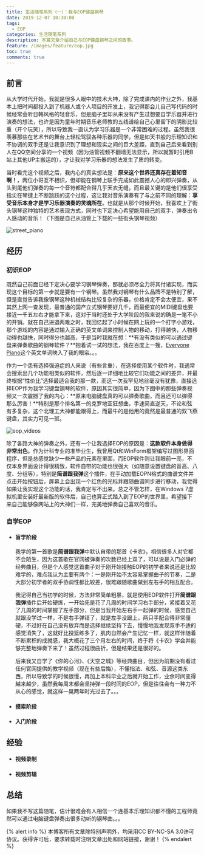 ```yaml
---
title: 生活随笔系列（一）：我与EOP键盘钢琴
date: 2019-12-07 10:30:00
tags:
  - EOP
categories: 生活随笔系列
description: 本篇文章介绍自己与EOP键盘钢琴之间的故事。
feature: /images/feature/eop.jpg
toc: true
comments: true
---
```


## 前言

从大学时代开始，我就是很多人眼中的技术大神，除了完成课内的作业之外，我基本上把时间都投入到了机器人或个人项目的开发上，我记得那会儿自己写代码的时候经常会听日韩风格的轻音乐，但是脑子里却从来没有产生过想要自学乐器并进行演奏的想法，也许是因为童年时期音乐老师教的五线谱给自己心里留下的阴影比较重（开个玩笑），所以导致我一直认为学习乐器是一个非常困难的过程。虽然我很羡慕那些在艺术节的舞台上轻松驾驭各种乐器的同学，但是如天书般的乐理知识和不协调的双手还是让我意识到了理想和现实之间的巨大差距，直到自己后来看到别人在QQ空间分享的一个视频（因为油管视频不翻墙无法显示，所以就暂时引用B站上其他UP主搬运的），才让我对学习乐器的想法发生了质的转变。

<!--more-->

<!-- <div style="height:0; padding-bottom:65%; position:relative;">
  <iframe src="//player.bilibili.com/player.html?aid=3425211&cid=5431884&page=1" scrolling="no" border="0" frameborder="no" framespacing="0" allowfullscreen="true" style="position:absolute; height:100%; width:100%;">
  </iframe>
</div> -->

当时看完这个视频之后，我内心的真实想法是：**原来这个世界还真存在着知音啊！**，两位小哥互不相识，但却能在钢琴上联手完成如此震撼人心的即兴弹奏，从头到尾他们弹奏的每一个音符都配合得几乎天衣无缝，而且最关键的是他们很享受指尖在琴键上不断跳跃的这个过程，这让我对音乐演奏有了与之前不同的理解：**享受音乐本身才是学习乐器演奏的灵魂所在**。也就是从那个时候开始，我喜欢上了街头钢琴这种独特的艺术表现方式，同时也下定决心希望能用自己的双手，弹奏出令人感动的音乐！（下图是自己从油管上下载的一些街头钢琴视频）

![street_piano](http://media.myyerrol.io/images/essays/eop/street_piano.png)

## 经历

### 初识EOP

既然自己前面已经下定决心要学习钢琴弹奏，那就必须尽全力将其付诸实现，而实现这个目标的第一步就是要有一个钢琴。虽然我对钢琴有什么品牌不是特别了解，但是直觉告诉我像钢琴这种机械结构比较复杂的乐器，价格肯定不会太便宜，果不其然上网一查发现，最普通的国产立式钢琴要好几千，而最便宜的MIDI键盘也要接近一千五左右才能拿下来，这对于当时还处于大学阶段的我来说的确是一笔不小的开销。就在自己进退两难之时，我回忆起了小时候在网上玩的一个打字小游戏，那个游戏的内容是通过输入正确的英文单词来控制人物的移动，打得越快，人物移动得也越快，同时得分也越高，于是当时我就在想：**有没有类似的可以通过键盘来弹奏歌曲的钢琴软件？**抱着试一试的想法，我在百度上一搜，[Everyone Piano](http://www.everyonepiano.cn/home.html)这个英文单词映入了我的眼帘。。。

作为一个患有选择强迫症的人来说（有些言重），在选择使用某个软件时，我通常会搜索出几个功能相类似的软件，然后逐一详细地比较它们功能之间的差异，并最终根据“性价比”选择最适合我的那一款，而这一次我罕见地丝毫没有犹豫，直接选择EOP作为我学习键盘钢琴的软件，原因其实很简单，因为下图中的那些弹奏视频又一次震撼了我的内心：**原来电脑键盘真的可以弹奏歌曲，而且还可以弹得那么厉害！**特别是那个排名第一的克罗地亚狂想曲，手速简直逆天，不论和弦有多复杂，这个北理工大神都能跟得上，而最牛的是他用的竟然是最普通的双飞燕键盘，其实力可见一斑。

![eop_videos](http://media.myyerrol.io/images/essays/eop/eop_videos.png)

除了各路大神的弹奏之外，还有一个让我选择EOP的原因是：**这款软件本身做得非常出色**。作为计科专业的准毕业生，我曾用Qt和WinForm框架编写过图形界面程序，但是总感觉缺少一些产品的元素在里面，而EOP软件则让我眼前一亮，不仅本身界面设计得很精致，软件自带的功能也很强大（如随意设置键盘的音高、八度、分组等），特别是**简谱跟我弹**这个插件，在手动加载EOPN格式的曲谱文件并点击开始按钮后，屏幕上会出现一个红色的光标并跟随曲谱同步进行移动，我觉得如果让我实现这个功能的话，我肯定写不出来。总之不管怎样，在Windows 7虚拟机里安装好最新版的软件后，自己也算正式踏入到了EOP的世界里，希望接下来自己能够像网站上的大神们一样，完美地弹奏自己喜欢的音乐。

### 自学EOP

- #### 盲学阶段

  我学的第一首歌是**简谱跟我弹**中默认自带的那首《卡农》，相信很多人对它都不会陌生，因为这首歌在官网被弹奏的次数已经上双了，可以说是入门必弹的经典曲目，但是个人感觉这首曲子对于刚开始接触EOP的初学者来说还是比较难学的，难点我认为主要有两个：一是刚开始不太容易掌握曲子的节奏，二是大部分初学者的双手协调性都比较差，很难跟随歌曲做到左右手的相互配合。

  我记得自己当初学的时候，方法非常简单粗暴，就是使用EOP软件打开**简谱跟我弹**插件后开始硬练，一开始先是花了几周的时间学习右手部分，紧接着又花了几周的时间掌握了左手部分，但是当我开始左右手一起弹的时候，感觉自己就跟没学过一样，不是右手弹错了，就是左手没跟上，两只手配合得非常僵硬，不过好在自己没有放弃而是选择继续坚持下去，慢慢地我发现双手不适的感觉消失了，这就好比投篮练多了，肌肉自然会产生记忆一样，就这样伴随着不断累积的成就感，我大概花了三个月左右的时间，终于将《卡农》学会并能够完整地弹奏下来了！虽然过程很曲折，但是结果还是很好的。

  后来我又自学了《你的心河》、《天空之城》等经典曲目，但因为前期没有看过任何官网提供的教学视频（现在有些后悔），不懂指法、和弦、音源这类东西，所以导致学的时候很慢，再加上本科毕业之后就开始工作，业余时间变得越来越少，虽然我每周末都会坚持弹一段时间的EOP，但是往往会有一种力不从心的感觉，就这样一晃两年时光过去了。。。

- #### 摸索阶段



- #### 入门阶段

## 经验

- #### 视频录制

- #### 视频剪辑

## 总结

如果我不写这篇随笔，估计很难会有人相信一个连基本乐理知识都不懂的工程师竟然可以通过电脑键盘弹奏出很多动听的钢琴曲。。。

{% alert info %}
本博客所有文章除特别声明外，均采用CC BY-NC-SA 3.0许可协议。获得许可后，要求转载时注明文章出处和网站链接，谢谢！
{% endalert %}
